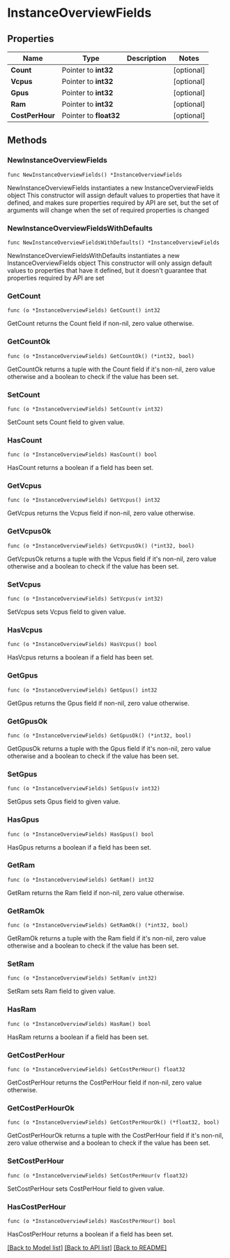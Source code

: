 # InstanceOverviewFields

## Properties

Name | Type | Description | Notes
------------ | ------------- | ------------- | -------------
**Count** | Pointer to **int32** |  | [optional] 
**Vcpus** | Pointer to **int32** |  | [optional] 
**Gpus** | Pointer to **int32** |  | [optional] 
**Ram** | Pointer to **int32** |  | [optional] 
**CostPerHour** | Pointer to **float32** |  | [optional] 

## Methods

### NewInstanceOverviewFields

`func NewInstanceOverviewFields() *InstanceOverviewFields`

NewInstanceOverviewFields instantiates a new InstanceOverviewFields object
This constructor will assign default values to properties that have it defined,
and makes sure properties required by API are set, but the set of arguments
will change when the set of required properties is changed

### NewInstanceOverviewFieldsWithDefaults

`func NewInstanceOverviewFieldsWithDefaults() *InstanceOverviewFields`

NewInstanceOverviewFieldsWithDefaults instantiates a new InstanceOverviewFields object
This constructor will only assign default values to properties that have it defined,
but it doesn't guarantee that properties required by API are set

### GetCount

`func (o *InstanceOverviewFields) GetCount() int32`

GetCount returns the Count field if non-nil, zero value otherwise.

### GetCountOk

`func (o *InstanceOverviewFields) GetCountOk() (*int32, bool)`

GetCountOk returns a tuple with the Count field if it's non-nil, zero value otherwise
and a boolean to check if the value has been set.

### SetCount

`func (o *InstanceOverviewFields) SetCount(v int32)`

SetCount sets Count field to given value.

### HasCount

`func (o *InstanceOverviewFields) HasCount() bool`

HasCount returns a boolean if a field has been set.

### GetVcpus

`func (o *InstanceOverviewFields) GetVcpus() int32`

GetVcpus returns the Vcpus field if non-nil, zero value otherwise.

### GetVcpusOk

`func (o *InstanceOverviewFields) GetVcpusOk() (*int32, bool)`

GetVcpusOk returns a tuple with the Vcpus field if it's non-nil, zero value otherwise
and a boolean to check if the value has been set.

### SetVcpus

`func (o *InstanceOverviewFields) SetVcpus(v int32)`

SetVcpus sets Vcpus field to given value.

### HasVcpus

`func (o *InstanceOverviewFields) HasVcpus() bool`

HasVcpus returns a boolean if a field has been set.

### GetGpus

`func (o *InstanceOverviewFields) GetGpus() int32`

GetGpus returns the Gpus field if non-nil, zero value otherwise.

### GetGpusOk

`func (o *InstanceOverviewFields) GetGpusOk() (*int32, bool)`

GetGpusOk returns a tuple with the Gpus field if it's non-nil, zero value otherwise
and a boolean to check if the value has been set.

### SetGpus

`func (o *InstanceOverviewFields) SetGpus(v int32)`

SetGpus sets Gpus field to given value.

### HasGpus

`func (o *InstanceOverviewFields) HasGpus() bool`

HasGpus returns a boolean if a field has been set.

### GetRam

`func (o *InstanceOverviewFields) GetRam() int32`

GetRam returns the Ram field if non-nil, zero value otherwise.

### GetRamOk

`func (o *InstanceOverviewFields) GetRamOk() (*int32, bool)`

GetRamOk returns a tuple with the Ram field if it's non-nil, zero value otherwise
and a boolean to check if the value has been set.

### SetRam

`func (o *InstanceOverviewFields) SetRam(v int32)`

SetRam sets Ram field to given value.

### HasRam

`func (o *InstanceOverviewFields) HasRam() bool`

HasRam returns a boolean if a field has been set.

### GetCostPerHour

`func (o *InstanceOverviewFields) GetCostPerHour() float32`

GetCostPerHour returns the CostPerHour field if non-nil, zero value otherwise.

### GetCostPerHourOk

`func (o *InstanceOverviewFields) GetCostPerHourOk() (*float32, bool)`

GetCostPerHourOk returns a tuple with the CostPerHour field if it's non-nil, zero value otherwise
and a boolean to check if the value has been set.

### SetCostPerHour

`func (o *InstanceOverviewFields) SetCostPerHour(v float32)`

SetCostPerHour sets CostPerHour field to given value.

### HasCostPerHour

`func (o *InstanceOverviewFields) HasCostPerHour() bool`

HasCostPerHour returns a boolean if a field has been set.


[[Back to Model list]](../README.md#documentation-for-models) [[Back to API list]](../README.md#documentation-for-api-endpoints) [[Back to README]](../README.md)


